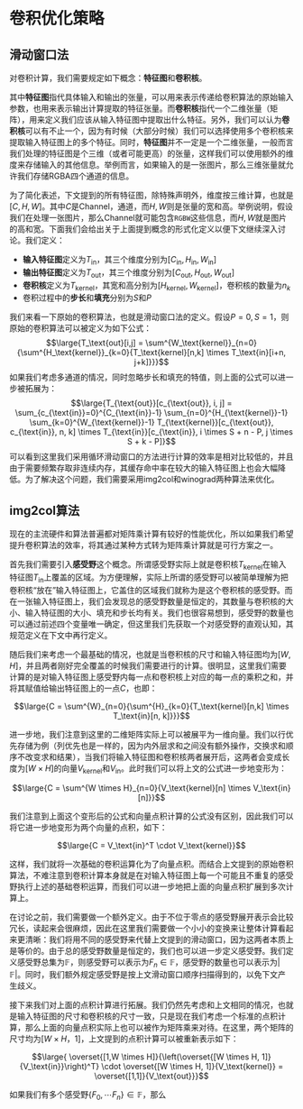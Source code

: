 # 卷积优化策略
## 滑动窗口法
对卷积计算，我们需要规定如下概念：**特征图**和**卷积核**。

其中**特征图**指代具体输入和输出的张量，可以用来表示传递给卷积算法的原始输入参数，也用来表示输出计算提取的特征张量。而**卷积核**指代一个二维张量（矩阵），用来定义我们应该从输入特征图中提取出什么特征。另外，我们可以认为**卷积核**可以有不止一个，因为有时候（大部分时候）我们可以选择使用多个卷积核来提取输入特征图上的多个特征。同时，**特征图**并不一定是一个二维张量，一般而言我们处理的特征图是个三维（或者可能更高）的张量，这样我们可以使用额外的维度来存储输入的其他信息。举例而言，如果输入的是一张图片，那么三维张量就允许我们存储RGBA四个通道的信息。

为了简化表述，下文提到的所有特征图，除特殊声明外，维度按三维计算，也就是$[C, H, W]$。其中$C$是Channel，通道，而$H,W$则是张量的宽和高。举例说明，假设我们在处理一张图片，那么Channel就可能包含`RGBW`这些信息，而$H,W$就是图片的高和宽。下面我们会给出关于上面提到概念的形式化定义以便下文继续深入讨论。我们定义：
- **输入特征图**定义为$T_\text{in}$，其三个维度分别为$[C_\text{in}, H_\text{in}, W_\text{in}]$
- **输出特征图**定义为$T_\text{out}$，其三个维度分别为$[C_\text{out}, H_\text{out}, W_\text{out}]$
- **卷积核**定义为$T_\text{kernel}$，其宽和高分别为$[H_\text{kernel}, W_\text{kernel}]$，卷积核的数量为$n_k$
- 卷积过程中的**步长**和**填充**分别为$S$和$P$

我们来看一下原始的卷积算法，也就是滑动窗口法的定义。假设$P=0,S=1$，则原始的卷积算法可以被定义为如下公式：
$$\large{T_\text{out}[i,j] = \sum^{W_\text{kernel}}_{n=0}{\sum^{H_\text{kernel}}_{k=0}{T_\text{kernel}[n,k] \times T_\text{in}[i+n, j+k]}}}$$
如果我们考虑多通道的情况，同时忽略步长和填充的特值，则上面的公式可以进一步被拓展为：
$$\large{T_{\text{out}}[c_{\text{out}}, i, j] = \sum_{c_{\text{in}}=0}^{C_{\text{in}}-1} \sum_{n=0}^{H_{\text{kernel}}-1} \sum_{k=0}^{W_{\text{kernel}}-1} T_{\text{kernel}}[c_{\text{out}}, c_{\text{in}}, n, k] \times T_{\text{in}}[c_{\text{in}}, i \times S + n - P, j \times S + k - P]}$$
可以看到这里我们采用循环滑动窗口的方法进行计算的效率是相对比较低的，并且由于需要频繁存取非连续内存，其缓存命中率在较大的输入特征图上也会大幅降低。为了解决这个问题，我们需要采用img2col和winograd两种算法来优化。

## img2col算法
现在的主流硬件和算法普遍都对矩阵乘计算有较好的性能优化，所以如果我们希望提升卷积算法的效率，将其通过某种方式转为矩阵乘计算就是可行方案之一。

首先我们需要引入**感受野**这个概念。所谓感受野实际上就是卷积核$T_\text{kernel}$在输入特征图$T_\text{in}$上覆盖的区域。为方便理解，实际上所谓的感受野可以被简单理解为把卷积核“放在”输入特征图上，它盖住的区域我们就称为是这个卷积核的感受野。而在一张输入特征图上，我们会发现总的感受野数量是恒定的，其数量与卷积核的大小、输入特征图的大小、填充和步长均有关。我们也很容易想到，感受野的数量也可以通过前述四个变量唯一确定，但这里我们先获取一个对感受野的直观认知，其规范定义在下文中再行定义。

随后我们来考虑一个最基础的情况，也就是当卷积核的尺寸和输入特征图均为$[W,H]$，并且两者刚好完全覆盖的时候我们需要进行的计算。很明显，这里我们需要计算的是对输入特征图上感受野内每一点和卷积核上对应的每一点的乘积之和，并将其赋值给输出特征图上的一点$C$，也即：

$$\large{C = \sum^{W}_{n=0}{\sum^{H}_{k=0}{T_\text{kernel}[n,k] \times T_\text{in}[n, k]}}}$$

进一步地，我们注意到这里的二维矩阵实际上可以被展平为一维向量。我们以行优先存储为例（列优先也是一样的，因为内外层求和之间没有额外操作，交换求和顺序不改变求和结果），当我们将输入特征图和卷积核两者展开后，这两者会变成长度为$[W \times H]$的向量$V_\text{kernel}$和$V_\text{in}$。此时我们可以将上文的公式进一步地变形为：

$$\large{C = \sum^{W \times H}_{n=0}{V_\text{kernel}[n] \times V_\text{in}[n]}}$$

我们注意到上面这个变形后的公式和向量点积计算的公式没有区别，因此我们可以将它进一步地变形为两个向量的点积，如下：

$$\large{C = V_\text{in}^T \cdot V_\text{kernel}}$$

这样，我们就将一次基础的卷积运算化为了向量点积。而结合上文提到的原始卷积算法，不难注意到卷积计算本身就是在对输入特征图上每一个可能且不重复的感受野执行上述的基础卷积运算，而我们可以进一步地把上面的向量点积扩展到多次计算上。

在讨论之前，我们需要做一个额外定义。由于不位于零点的感受野展开表示会比较冗长，读起来会很麻烦，因此在这里我们需要做一个小小的变换来让整体计算看起来更清晰：我们将用不同的感受野来代替上文提到的滑动窗口，因为这两者本质上是等价的。由于总的感受野数量是恒定的，我们也可以进一步定义感受野。我们定义感受野总集为$\mathbb{F}$，则感受野可以表示为$F_n \in \mathbb{F}$，感受野的数量也可以表示为$|\mathbb{F}|$。同时，我们额外规定感受野是按上文滑动窗口顺序扫描得到的，以免下文产生歧义。

接下来我们对上面的点积计算进行拓展。我们仍然先考虑和上文相同的情况，也就是输入特征图的尺寸和卷积核的尺寸一致，只是现在我们考虑一个标准的点积计算，那么上面的向量点积实际上也可以被作为矩阵乘来对待。在这里，两个矩阵的尺寸均为$[W \times H，1]$，上文提到的点积计算可以被重新表示如下：

$$\large{ \overset{[1,W \times H]}{\left(\overset{[W \times H, 1]}{V_\text{in}}\right)^T} \cdot \overset{[W \times H, 1]}{V_\text{kernel}} = \overset{[1,1]}{V_\text{out}}}$$

如果我们有多个感受野$\{F_0, \cdots F_n\}\in \mathbb{F}$，那么
